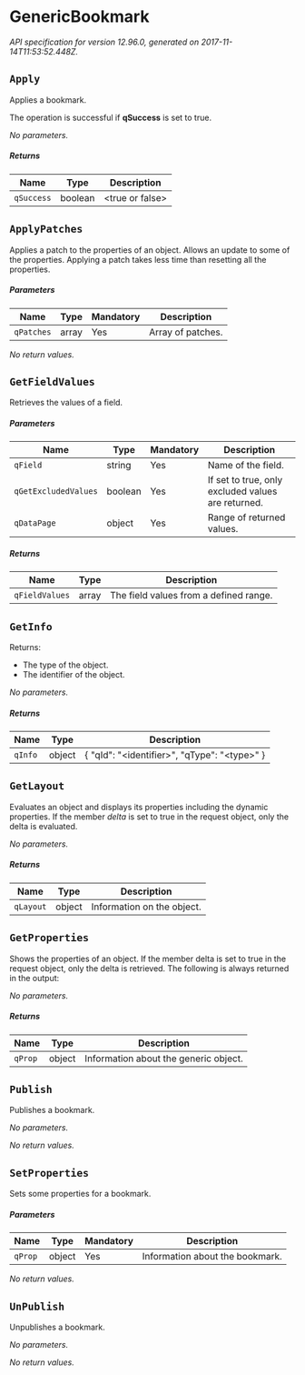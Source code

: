 
<!-- markdownlint-disable -->
# GenericBookmark

_API specification for version 12.96.0, generated on 2017-11-14T11:53:52.448Z._


## `Apply`

Applies a bookmark.

The operation is successful if **qSuccess** is set to true. 


_No parameters._


##### Returns

Name | Type | Description
---- | ---- | -----------
`qSuccess` | boolean | &lt;true or false&gt;

## `ApplyPatches`

Applies a patch to the properties of an object. Allows an update to some of the properties.
Applying a patch takes less time than resetting all the properties.

##### Parameters

Name | Type | Mandatory | Description
---- | ---- | --------- | -----------
`qPatches` | array | Yes | Array of patches.


_No return values._


## `GetFieldValues`

Retrieves the values of a field.



##### Parameters

Name | Type | Mandatory | Description
---- | ---- | --------- | -----------
`qField` | string | Yes | Name of the field.
`qGetExcludedValues` | boolean | Yes | If set to true, only excluded values are returned.
`qDataPage` | object | Yes | Range of returned values.

##### Returns

Name | Type | Description
---- | ---- | -----------
`qFieldValues` | array | The field values from a defined range.

## `GetInfo`

Returns:
* The type of the object.
* The identifier of the object.


_No parameters._


##### Returns

Name | Type | Description
---- | ---- | -----------
`qInfo` | object | { "qId": "&lt;identifier&gt;", "qType": "&lt;type&gt;" }

## `GetLayout`

Evaluates an object and displays its properties including the dynamic properties.
If the member _delta_ is set to true in the request object, only the delta is evaluated.


_No parameters._


##### Returns

Name | Type | Description
---- | ---- | -----------
`qLayout` | object | Information on the object.

## `GetProperties`

Shows the properties of an object.
If the member delta is set to true in the request object, only the delta is retrieved.
The following is always returned in the output:


_No parameters._


##### Returns

Name | Type | Description
---- | ---- | -----------
`qProp` | object | Information about the generic object.

## `Publish`

Publishes a bookmark.


_No parameters._



_No return values._


## `SetProperties`

Sets some properties for a bookmark.

##### Parameters

Name | Type | Mandatory | Description
---- | ---- | --------- | -----------
`qProp` | object | Yes | Information about the bookmark.


_No return values._


## `UnPublish`

Unpublishes a bookmark.


_No parameters._



_No return values._

